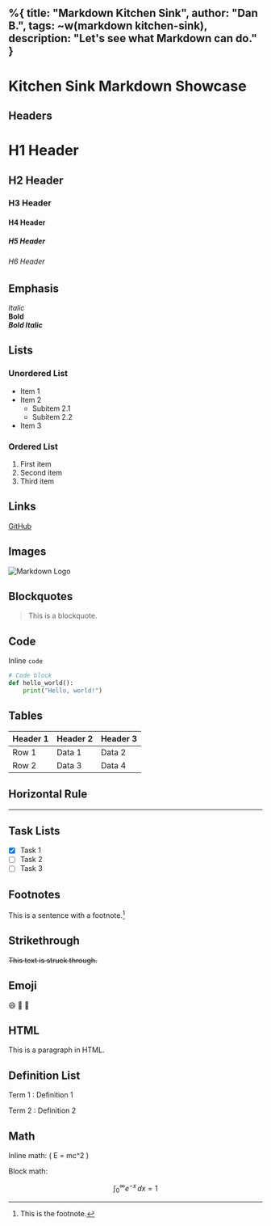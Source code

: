 %{
  title: "Markdown Kitchen Sink",
  author: "Dan B.",
  tags: ~w(markdown kitchen-sink),
  description: "Let's see what Markdown can do."
}
---
# Kitchen Sink Markdown Showcase

## Headers

# H1 Header
## H2 Header
### H3 Header
#### H4 Header
##### H5 Header
###### H6 Header

## Emphasis

*Italic*  
**Bold**  
***Bold Italic***

## Lists

### Unordered List
- Item 1
- Item 2
  - Subitem 2.1
  - Subitem 2.2
- Item 3

### Ordered List
1. First item
2. Second item
3. Third item

## Links

[GitHub](https://github.com)

## Images

![Markdown Logo](https://markdown-here.com/img/icon256.png)

## Blockquotes

> This is a blockquote.

## Code

Inline `code`

```python
# Code block
def hello_world():
    print("Hello, world!")
```

## Tables

| Header 1 | Header 2 | Header 3 |
|----------|----------|----------|
| Row 1    | Data 1   | Data 2   |
| Row 2    | Data 3   | Data 4   |

## Horizontal Rule

---

## Task Lists

- [x] Task 1
- [ ] Task 2
- [ ] Task 3

## Footnotes

This is a sentence with a footnote.[^1]

[^1]: This is the footnote.

## Strikethrough

~~This text is struck through.~~

## Emoji

:smile: :rocket: :tada:

## HTML

<p>This is a paragraph in HTML.</p>

## Definition List

Term 1
: Definition 1

Term 2
: Definition 2

## Math

Inline math: \( E = mc^2 \)

Block math:

$$
\int_0^\infty e^{-x} \, dx = 1
$$
